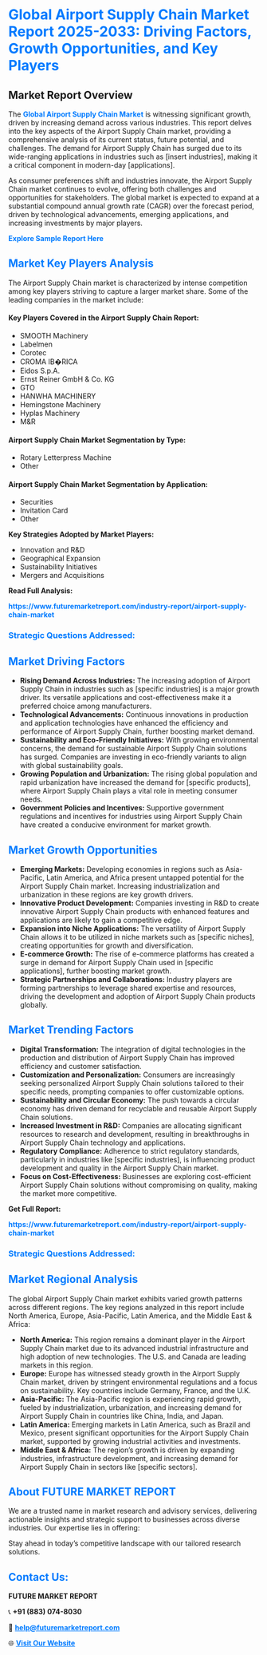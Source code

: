 <h1 style="color: #007BFF;">Global Airport Supply Chain Market Report 2025-2033: Driving Factors, Growth Opportunities, and Key Players</h1>

<section id="overview">
<h2>Market Report Overview</h2>
<p>The <a href="https://www.futuremarketreport.com/industry-report/airport-supply-chain-market" style="color: #007BFF; text-decoration: none;"><strong>Global Airport Supply Chain Market</strong></a> is witnessing significant growth, driven by increasing demand across various industries. This report delves into the key aspects of the Airport Supply Chain market, providing a comprehensive analysis of its current status, future potential, and challenges. The demand for Airport Supply Chain has surged due to its wide-ranging applications in industries such as [insert industries], making it a critical component in modern-day [applications].</p>
<p>As consumer preferences shift and industries innovate, the Airport Supply Chain market continues to evolve, offering both challenges and opportunities for stakeholders. The global market is expected to expand at a substantial compound annual growth rate (CAGR) over the forecast period, driven by technological advancements, emerging applications, and increasing investments by major players.</p>
</section>

<section id="overview">
<p><a href="https://www.futuremarketreport.com/request-sample/reportId=35137" style="color: #007BFF; text-decoration: none;"><strong>Explore Sample Report Here</strong></a></p>
</section>

<section id="key-players">
<h2 style="color: #007BFF;">Market Key Players Analysis</h2>
<p>The Airport Supply Chain market is characterized by intense competition among key players striving to capture a larger market share. Some of the leading companies in the market include:</p>
<h4>Key Players Covered in the Airport Supply Chain Report:</h4>
<ul><li>SMOOTH Machinery</li><li>Labelmen</li><li>Corotec</li><li>CROMA IB�RICA</li><li>Eidos S.p.A.</li><li>Ernst Reiner GmbH &amp; Co. KG</li><li>GTO</li><li>HANWHA MACHINERY</li><li>Hemingstone Machinery</li><li>Hyplas Machinery</li><li>M&amp;R</li></ul>
<h4>Airport Supply Chain Market Segmentation by Type:</h4>
<ul><li>Rotary Letterpress Machine</li><li>Other</li></ul>

<h4>Airport Supply Chain Market Segmentation by Application:</h4>
<ul><li>Securities</li><li>Invitation Card</li><li>Other</li></ul>
<p><strong>Key Strategies Adopted by Market Players:</strong></p>
<ul>
<li>Innovation and R&D</li>
<li>Geographical Expansion</li>
<li>Sustainability Initiatives</li>
<li>Mergers and Acquisitions</li>
</ul>
</section>

<section>
<p><strong>Read Full Analysis: </strong></p><a href="https://www.futuremarketreport.com/industry-report/airport-supply-chain-market" style="color: #007BFF; text-decoration: none;"><strong>https://www.futuremarketreport.com/industry-report/airport-supply-chain-market</strong></a>
<h3 style="color: #007BFF;">Strategic Questions Addressed:</h3>
</section>

<section id="driving-factors">
<h2 style="color: #007BFF;">Market Driving Factors</h2>
<ul>
<li><strong>Rising Demand Across Industries:</strong> The increasing adoption of Airport Supply Chain in industries such as [specific industries] is a major growth driver. Its versatile applications and cost-effectiveness make it a preferred choice among manufacturers.</li>
<li><strong>Technological Advancements:</strong> Continuous innovations in production and application technologies have enhanced the efficiency and performance of Airport Supply Chain, further boosting market demand.</li>
<li><strong>Sustainability and Eco-Friendly Initiatives:</strong> With growing environmental concerns, the demand for sustainable Airport Supply Chain solutions has surged. Companies are investing in eco-friendly variants to align with global sustainability goals.</li>
<li><strong>Growing Population and Urbanization:</strong> The rising global population and rapid urbanization have increased the demand for [specific products], where Airport Supply Chain plays a vital role in meeting consumer needs.</li>
<li><strong>Government Policies and Incentives:</strong> Supportive government regulations and incentives for industries using Airport Supply Chain have created a conducive environment for market growth.</li>
</ul>
</section>

<section id="growth-opportunities">
<h2 style="color: #007BFF;">Market Growth Opportunities</h2>
<ul>
<li><strong>Emerging Markets:</strong> Developing economies in regions such as Asia-Pacific, Latin America, and Africa present untapped potential for the Airport Supply Chain market. Increasing industrialization and urbanization in these regions are key growth drivers.</li>
<li><strong>Innovative Product Development:</strong> Companies investing in R&D to create innovative Airport Supply Chain products with enhanced features and applications are likely to gain a competitive edge.</li>
<li><strong>Expansion into Niche Applications:</strong> The versatility of Airport Supply Chain allows it to be utilized in niche markets such as [specific niches], creating opportunities for growth and diversification.</li>
<li><strong>E-commerce Growth:</strong> The rise of e-commerce platforms has created a surge in demand for Airport Supply Chain used in [specific applications], further boosting market growth.</li>
<li><strong>Strategic Partnerships and Collaborations:</strong> Industry players are forming partnerships to leverage shared expertise and resources, driving the development and adoption of Airport Supply Chain products globally.</li>
</ul>
</section>

<section id="trending-factors">
<h2 style="color: #007BFF;">Market Trending Factors</h2>
<ul>
<li><strong>Digital Transformation:</strong> The integration of digital technologies in the production and distribution of Airport Supply Chain has improved efficiency and customer satisfaction.</li>
<li><strong>Customization and Personalization:</strong> Consumers are increasingly seeking personalized Airport Supply Chain solutions tailored to their specific needs, prompting companies to offer customizable options.</li>
<li><strong>Sustainability and Circular Economy:</strong> The push towards a circular economy has driven demand for recyclable and reusable Airport Supply Chain solutions.</li>
<li><strong>Increased Investment in R&D:</strong> Companies are allocating significant resources to research and development, resulting in breakthroughs in Airport Supply Chain technology and applications.</li>
<li><strong>Regulatory Compliance:</strong> Adherence to strict regulatory standards, particularly in industries like [specific industries], is influencing product development and quality in the Airport Supply Chain market.</li>
<li><strong>Focus on Cost-Effectiveness:</strong> Businesses are exploring cost-efficient Airport Supply Chain solutions without compromising on quality, making the market more competitive.</li>
</ul>
</section>

<section>
<p><strong>Get Full Report: </strong></p><a href="https://www.futuremarketreport.com/industry-report/airport-supply-chain-market" style="color: #007BFF; text-decoration: none;"><strong>https://www.futuremarketreport.com/industry-report/airport-supply-chain-market</strong></a>
<h3 style="color: #007BFF;">Strategic Questions Addressed:</h3>
</section>


<section id="regional-analysis">
<h2 style="color: #007BFF;">Market Regional Analysis</h2>
<p>The global Airport Supply Chain market exhibits varied growth patterns across different regions. The key regions analyzed in this report include North America, Europe, Asia-Pacific, Latin America, and the Middle East & Africa:</p>
<ul>
<li><strong>North America:</strong> This region remains a dominant player in the Airport Supply Chain market due to its advanced industrial infrastructure and high adoption of new technologies. The U.S. and Canada are leading markets in this region.</li>
<li><strong>Europe:</strong> Europe has witnessed steady growth in the Airport Supply Chain market, driven by stringent environmental regulations and a focus on sustainability. Key countries include Germany, France, and the U.K.</li>
<li><strong>Asia-Pacific:</strong> The Asia-Pacific region is experiencing rapid growth, fueled by industrialization, urbanization, and increasing demand for Airport Supply Chain in countries like China, India, and Japan.</li>
<li><strong>Latin America:</strong> Emerging markets in Latin America, such as Brazil and Mexico, present significant opportunities for the Airport Supply Chain market, supported by growing industrial activities and investments.</li>
<li><strong>Middle East & Africa:</strong> The region’s growth is driven by expanding industries, infrastructure development, and increasing demand for Airport Supply Chain in sectors like [specific sectors].</li>
</ul>
</section>

<footer>
<h2 style="color: #007BFF;">About FUTURE MARKET REPORT</h2>
<p>We are a trusted name in market research and advisory services, delivering actionable insights and strategic support to businesses across diverse industries. Our expertise lies in offering:</p>

<p>Stay ahead in today’s competitive landscape with our tailored research solutions.</p>

<h2 style="color: #007BFF;">Contact Us:</h2>
<p><strong>FUTURE MARKET REPORT</strong></p>
<p>📞 <strong>+91 (883) 074-8030</strong></p>
<p>📧 <strong><a href="mailto:help@futuremarketreport.com" style="color: #007BFF;">help@futuremarketreport.com</a></strong></p>
<p>🌐 <strong><a href="https://www.futuremarketreport.com/" style="color: #007BFF;">Visit Our Website</a></strong></p>
</footer>